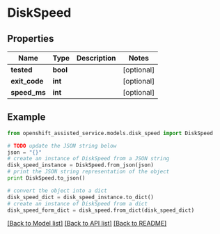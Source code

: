 # DiskSpeed


## Properties
Name | Type | Description | Notes
------------ | ------------- | ------------- | -------------
**tested** | **bool** |  | [optional] 
**exit_code** | **int** |  | [optional] 
**speed_ms** | **int** |  | [optional] 

## Example

```python
from openshift_assisted_service.models.disk_speed import DiskSpeed

# TODO update the JSON string below
json = "{}"
# create an instance of DiskSpeed from a JSON string
disk_speed_instance = DiskSpeed.from_json(json)
# print the JSON string representation of the object
print DiskSpeed.to_json()

# convert the object into a dict
disk_speed_dict = disk_speed_instance.to_dict()
# create an instance of DiskSpeed from a dict
disk_speed_form_dict = disk_speed.from_dict(disk_speed_dict)
```
[[Back to Model list]](../README.md#documentation-for-models) [[Back to API list]](../README.md#documentation-for-api-endpoints) [[Back to README]](../README.md)


